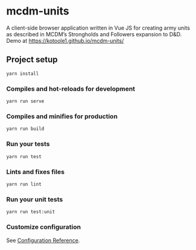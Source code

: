 # mcdm-units

A client-side browser application written in Vue JS for creating army units as described in MCDM’s Strongholds and Followers expansion to D&D. Demo at https://kotoole1.github.io/mcdm-units/

## Project setup
```
yarn install
```

### Compiles and hot-reloads for development
```
yarn run serve
```

### Compiles and minifies for production
```
yarn run build
```

### Run your tests
```
yarn run test
```

### Lints and fixes files
```
yarn run lint
```

### Run your unit tests
```
yarn run test:unit
```

### Customize configuration
See [Configuration Reference](https://cli.vuejs.org/config/).
